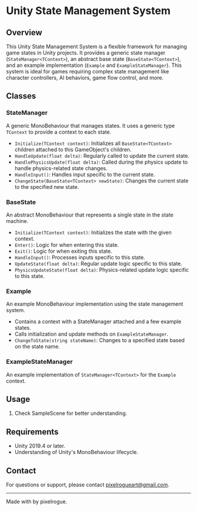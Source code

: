 # Unity State Management System

## Overview
This Unity State Management System is a flexible framework for managing game states in Unity projects. It provides a generic state manager (`StateManager<TContext>`), an abstract base state (`BaseState<TContext>`), and an example implementation (`Example` and `ExampleStateManager`). This system is ideal for games requiring complex state management like character controllers, AI behaviors, game flow control, and more.

## Classes

### StateManager<TContext>
A generic MonoBehaviour that manages states. It uses a generic type `TContext` to provide a context to each state. 

- `Initialize(TContext context)`: Initializes all `BaseState<TContext>` children attached to this GameObject's children.
- `HandleUpdate(float delta)`: Regularly called to update the current state.
- `HandlePhysicsUpdate(float delta)`: Called during the physics update to handle physics-related state changes.
- `HandleInput()`: Handles input specific to the current state.
- `ChangeState(BaseState<TContext> newState)`: Changes the current state to the specified new state.

### BaseState<TContext>
An abstract MonoBehaviour that represents a single state in the state machine. 

- `Initialize(TContext context)`: Initializes the state with the given context.
- `Enter()`: Logic for when entering this state.
- `Exit()`: Logic for when exiting this state.
- `HandleInput()`: Processes inputs specific to this state.
- `UpdateState(float delta)`: Regular update logic specific to this state.
- `PhysicsUpdateState(float delta)`: Physics-related update logic specific to this state.

### Example
An example MonoBehaviour implementation using the state management system. 

- Contains a context with a StateManager attached and a few example states.
- Calls initialization and update methods on `ExampleStateManager`.
- `ChangeToState(string stateName)`: Changes to a specified state based on the state name.

### ExampleStateManager
An example implementation of `StateManager<TContext>` for the `Example` context.

## Usage
1. Check SampleScene for better understanding.

## Requirements
- Unity 2019.4 or later.
- Understanding of Unity's MonoBehaviour lifecycle.


## Contact
For questions or support, please contact pixelrogueart@gmail.com.

---
Made with by pixelrogue.
